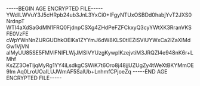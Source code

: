 -----BEGIN AGE ENCRYPTED FILE-----
YWdlLWVuY3J5cHRpb24ub3JnL3YxCi0+IFgyNTUxOSBDd0habjYvT2JXS0NrdnpT
WTl4aXdSaGdMN1FRQ0FjdnpCSXg4ZHdPeFZFCkxyQ3cyYWtXK3RranVKSFE0VzFE
cWpYWnNnZURGUDhkOElKa1ZYYmJ6dW8KLS0tIEZiSVlUYWxCa2lZaXlMdGw1VjVN
alMyUU85SE5FMVlFNlFLWjJMSlVYUzgKywplKzejvtiM3JRQZl4e948nK6r+LMhf
KsZZ3OeTIjqMyRg1YY4iLsdkgCSWiK7t6Oro8j48jjUZUgZy4tWeXtBKYMmOE9Im
Aq0LroUOaILUJWmAF5SalUb+LnhmfCPjoeZq
-----END AGE ENCRYPTED FILE-----
